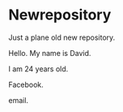 # Newrepository
Just a plane old new repository. 

Hello. My name is David.

I am 24 years old.

Facebook.

email.
